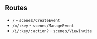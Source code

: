 ## Routes

- `/` - `scenes/CreateEvent`
- `/m/:key` - `scenes/ManageEvent`
- `/i/:key/:action?` - `scenes/ViewInvite`

